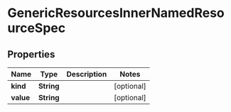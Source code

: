 
# GenericResourcesInnerNamedResourceSpec

## Properties
Name | Type | Description | Notes
------------ | ------------- | ------------- | -------------
**kind** | **String** |  |  [optional]
**value** | **String** |  |  [optional]



